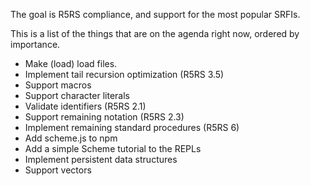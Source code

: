 The goal is R5RS compliance, and support for the most popular SRFIs.

This is a list of the things that are on the agenda right now, ordered
by importance.

* Make (load) load files.
* Implement tail recursion optimization (R5RS 3.5)
* Support macros
* Support character literals
* Validate identifiers (R5RS 2.1)
* Support remaining notation (R5RS 2.3)
* Implement remaining standard procedures (R5RS 6)
* Add scheme.js to npm
* Add a simple Scheme tutorial to the REPLs
* Implement persistent data structures
* Support vectors
